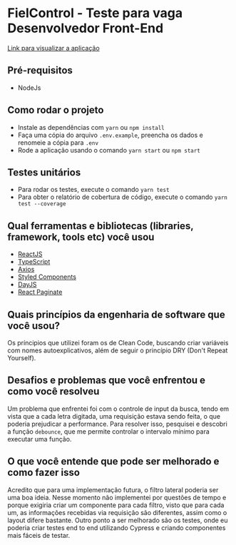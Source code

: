 # FielControl - Teste para vaga Desenvolvedor Front-End

[Link para visualizar a aplicação](https://ingrid-valinor.surge.sh/)

## Pré-requisitos

- NodeJs

## Como rodar o projeto

- Instale as dependências com `yarn` ou `npm install`
- Faça uma cópia do arquivo `.env.example`, preencha os dados e renomeie a cópia para `.env`
- Rode a aplicação usando o comando `yarn start` ou `npm start`

## Testes unitários

- Para rodar os testes, execute o comando `yarn test`
- Para obter o relatório de cobertura de código, execute o comando `yarn test --coverage`

## Qual ferramentas e bibliotecas (libraries, framework, tools etc) você usou

- [ReactJS](https://pt-br.reactjs.org/docs/getting-started.html)
- [TypeScript](https://www.typescriptlang.org/docs/)
- [Axios](https://axios-http.com/docs/intro)
- [Styled Components](https://styled-components.com/docs)
- [DayJS](https://day.js.org/)
- [React Paginate](https://www.npmjs.com/package/react-paginate)

## Quais princípios da engenharia de software que você usou?

Os príncipios que utilizei foram os de Clean Code, buscando criar variáveis com nomes autoexplicativos, além de seguir o princípio DRY (Don't Repeat Yourself).

## Desafios e problemas que você enfrentou e como você resolveu

Um problema que enfrentei foi com o controle de input da busca, tendo em vista que a cada letra digitada, uma requisição estava sendo feita, o que poderia prejudicar a performance. Para resolver isso, pesquisei e descobri a função `debounce`, que me permite controlar o intervalo mínimo para executar uma função.

## O que você entende que pode ser melhorado e como fazer isso

Acredito que para uma implementação futura, o filtro lateral poderia ser uma boa ideia. Nesse momento não implementei por questões de tempo e porque exigiria criar um componente para cada filtro, visto que para cada um, as informações recebidas via requisição são diferentes, assim como o layout difere bastante.
Outro ponto a ser melhorado são os testes, onde eu poderia criar testes end to end utilizando Cypress e criando componentes mais fáceis de testar.
